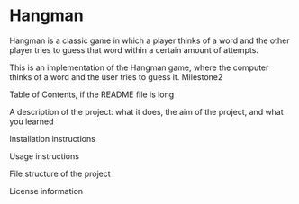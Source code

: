 # Hangman
Hangman is a classic game in which a player thinks of a word and the other player tries to guess that word within a certain amount of attempts.

This is an implementation of the Hangman game, where the computer thinks of a word and the user tries to guess it. 
Milestone2

Table of Contents, if the README file is long

A description of the project: what it does, the aim of the project, and what you learned

Installation instructions

Usage instructions

File structure of the project

License information
